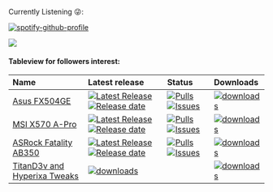 Currently Listening 😜:

[![spotify-github-profile](https://spotify-github-profile.vercel.app/api/view?uid=gwiw7i4a2ha0a8dbldyn94vwl&cover_image=true&theme=novatorem&show_offline=true&background_color=000000&bar_color=53b14f&bar_color_cover=true)](https://spotify-github-profile.vercel.app/api/view?uid=gwiw7i4a2ha0a8dbldyn94vwl&redirect=true)

[![](https://komarev.com/ghpvc/?username=RobyRew)](https://github.com/RobyRew)

#### Tableview for followers interest:
| Name | Latest release | Status                          | Downloads                       |
|:-----|:---------------|:--------------------------------|:--------------------------------|
[Asus FX504GE](https://github.com/RobyRew/ASUS-FX504GE-Hackintosh_OpenCore) | [![Latest Release](https://img.shields.io/github/release/RobyRew/ASUS-FX504GE-Hackintosh_OpenCore.svg?style=flat-square&label=)](https://github.com/RobyRew/ASUS-FX504GE-Hackintosh_OpenCore/releases/latest)[![Release date](https://img.shields.io/github/release-date/RobyRew/ASUS-FX504GE-Hackintosh_OpenCore.svg?style=flat-square&color=informational&label=)](https://github.com/RobyRew/ASUS-FX504GE-Hackintosh_OpenCore/releases/latest) | [![Pulls](https://img.shields.io/github/issues-pr-raw/RobyRew/ASUS-FX504GE-Hackintosh_OpenCore.svg?style=flat-square&color=informational&label=pulls)](https://github.com/RobyRew/ASUS-FX504GE-Hackintosh_OpenCore/pulls) [![Issues](https://img.shields.io/github/issues-raw/RobyRew/ASUS-FX504GE-Hackintosh_OpenCore.svg?style=flat-square&color=informational&label=issues)](https://github.com/RobyRew/ASUS-FX504GE-Hackintosh_OpenCore/issues) | [<img src="https://img.shields.io/github/downloads/RobyRew/ASUS-FX504GE-Hackintosh_OpenCore/total" alt="downloads"/>](https://github.com/RobyRew/ASUS-FX504GE-Hackintosh_OpenCore/releases)
[MSI X570 A-Pro](https://github.com/RobyRew/MSI_X570_A-Pro_Hackintosh_OpenCore) | [![Latest Release](https://img.shields.io/github/release/RobyRew/MSI_X570_A-Pro_Hackintosh_OpenCore.svg?style=flat-square&label=)](https://github.com/RobyRew/MSI_X570_A-Pro_Hackintosh_OpenCore/releases/latest)[![Release date](https://img.shields.io/github/release-date/RobyRew/MSI_X570_A-Pro_Hackintosh_OpenCore.svg?style=flat-square&color=informational&label=)](https://github.com/RobyRew/MSI_X570_A-Pro_Hackintosh_OpenCore/releases/latest) | [![Pulls](https://img.shields.io/github/issues-pr-raw/RobyRew/MSI_X570_A-Pro_Hackintosh_OpenCore.svg?style=flat-square&color=informational&label=pulls)](https://github.com/RobyRew/MSI_X570_A-Pro_Hackintosh_OpenCore/pulls) [![Issues](https://img.shields.io/github/issues-raw/RobyRew/MSI_X570_A-Pro_Hackintosh_OpenCore.svg?style=flat-square&color=informational&label=issues)](https://github.com/RobyRew/MSI_X570_A-Pro_Hackintosh_OpenCore/issues) | [<img src="https://img.shields.io/github/downloads/RobyRew/MSI_X570_A-Pro_Hackintosh_OpenCore/total" alt="downloads"/>](https://github.com/RobyRew/MSI_X570_A-Pro_Hackintosh_OpenCore/releases)
[ASRock Fatality AB350](https://github.com/RobyRew/ASRock_Fatality_AB350_Gaming-ITX_Hackintosh_OpenCore) | [![Latest Release](https://img.shields.io/github/release/RobyRew/ASRock_Fatality_AB350_Gaming-ITX_Hackintosh_OpenCore.svg?style=flat-square&label=)](https://github.com/RobyRew/ASRock_Fatality_AB350_Gaming-ITX_Hackintosh_OpenCore/releases/latest)[![Release date](https://img.shields.io/github/release-date/RobyRew/ASRock_Fatality_AB350_Gaming-ITX_Hackintosh_OpenCore.svg?style=flat-square&color=informational&label=)](https://github.com/RobyRew/ASRock_Fatality_AB350_Gaming-ITX_Hackintosh_OpenCore/releases/latest) | [![Pulls](https://img.shields.io/github/issues-pr-raw/RobyRew/ASRock_Fatality_AB350_Gaming-ITX_Hackintosh_OpenCore.svg?style=flat-square&color=informational&label=pulls)](https://github.com/RobyRew/ASRock_Fatality_AB350_Gaming-ITX_Hackintosh_OpenCore/pulls) [![Issues](https://img.shields.io/github/issues-raw/RobyRew/ASRock_Fatality_AB350_Gaming-ITX_Hackintosh_OpenCore.svg?style=flat-square&color=informational&label=issues)](https://github.com/RobyRew/ASRock_Fatality_AB350_Gaming-ITX_Hackintosh_OpenCore/issues) | [<img src="https://img.shields.io/github/downloads/RobyRew/ASRock_Fatality_AB350_Gaming-ITX_Hackintosh_OpenCore/total" alt="downloads"/>](https://github.com/RobyRew/ASRock_Fatality_AB350_Gaming-ITX_Hackintosh_OpenCore/releases)
[TitanD3v and Hyperixa Tweaks](https://github.com/RobyRew/TitanD3v-and-Hyperixa-Tweaks-Free) | [<img src="https://img.shields.io/badge/-v1.0-informational?style=flat-square&color=informational&label=" alt="downloads"/>](https://github.com/RobyRew/TitanD3v-and-Hyperixa-Tweaks-Free/releases/latest) | | [<img src="https://img.shields.io/github/downloads/RobyRew/TitanD3v-and-Hyperixa-Tweaks-Free/total" alt="downloads"/>](https://github.com/RobyRew/TitanD3v-and-Hyperixa-Tweaks-Free/releases)

